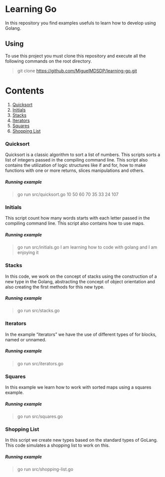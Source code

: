 # Learning Go

In this repository you find examples usefuls to learn how to develop using Golang.


## Using

To use this project you must clone this repository and execute all the following commands on the root directory.

> git clone https://github.com/MiguelMDSDP/learning-go.git

# Contents

1. [Quicksort](#quicksort)
2. [Initials](#initials)
3. [Stacks](#stacks)
4. [Iterators](#iterators)
5. [Squares](#squares)
6. [Shopping List](#shoppinglist)

<a name="quicksort"></a>
### Quicksort

Quicksort is a classic algorithm to sort a list of numbers. This scripts sorts a list of integers passed in the compiling command line. This script also contains the utilization of logic structures like if and for, how to make functions with one or more returns, slices manipulations and others.

##### Running example

> go run src/quicksort.go 10 50 60 70 35 33 24 107


<a name="initials"></a> 
### Initials

This script count how many words starts with each letter passed in the compiling command line. This script also contains how to use maps.

##### Running example

> go run src/initials.go I am learning how to code with golang and I am enjoying it


<a name="stacks"></a>
### Stacks

In this code, we work on the concept of stacks using the construction of a new type in the Golang, abstracting the concept of object orientation and also creating the first methods for this new type.

##### Running example

> go run src/stacks.go


<a name="iterators"></a>
### Iterators

In the example “iterators” we have the use of different types of for blocks, named or unnamed.

##### Running example

> go run src/iterators.go


<a name="squares"></a>
### Squares

In this example we learn how to work with sorted maps using a squares example.

##### Running example

> go run src/squares.go


<a name="shoppinglist"></a>
### Shopping List

In this script we create new types based on the standard types of GoLang. This code simulates a shopping list to work on this.

##### Running example

> go run src/shopping-list.go